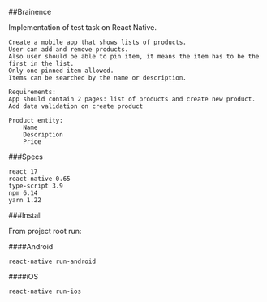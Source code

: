 ##Brainence

Implementation of test task on React Native.
```angular2html
Create a mobile app that shows lists of products. 
User can add and remove products.
Also user should be able to pin item, it means the item has to be the first in the list.
Only one pinned item allowed. 
Items can be searched by the name or description.

Requirements:
App should contain 2 pages: list of products and create new product.
Add data validation on create product

Product entity:
    Name
    Description
    Price
```

###Specs
```angular2html
react 17
react-native 0.65
type-script 3.9
npm 6.14
yarn 1.22
```

###Install

From project root run:

####Android

```angular2html
react-native run-android
```
####iOS
```angular2html
react-native run-ios
```
